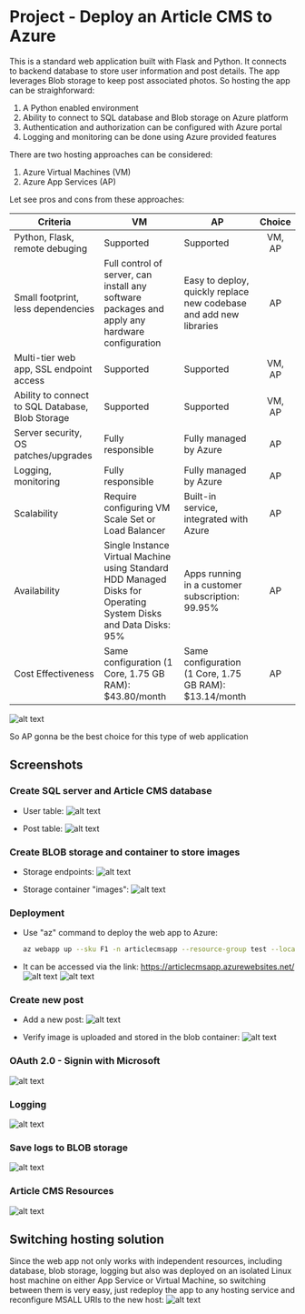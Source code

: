 # Project - Deploy an Article CMS to Azure

This is a standard web application built with Flask and Python. It connects to backend database to store user information and post details. The app leverages Blob storage to keep post associated photos. So hosting the app can be straighforward:

1. A Python enabled environment
2. Ability to connect to SQL database and Blob storage on Azure platform
3. Authentication and authorization can be configured with Azure portal
4. Logging and monitoring can be done using Azure provided features

There are two hosting approaches can be considered:

1. Azure Virtual Machines (VM)
2. Azure App Services (AP)

Let see pros and cons from these approaches:

| Criteria |     VM     |     AP     | Choice |
|--------------|------------|------------|:-------------:|
| Python, Flask, remote debuging | Supported | Supported | VM, AP |
| Small footprint, less dependencies | Full control of server, can install any software packages and apply any hardware configuration | Easy to deploy, quickly replace new codebase and add new libraries | AP |
| Multi-tier web app, SSL endpoint access | Supported | Supported | VM, AP |
| Ability to connect to SQL Database, Blob Storage | Supported | Supported | VM, AP |
| Server security, OS patches/upgrades | Fully responsible | Fully managed by Azure | AP |
| Logging, monitoring | Fully responsible | Fully managed by Azure | AP |
| Scalability | Require configuring VM Scale Set or Load Balancer | Built-in service, integrated with Azure | AP |
| Availability | Single Instance Virtual Machine using Standard HDD Managed Disks for Operating System Disks and Data Disks: 95% | Apps running in a customer subscription: 99.95% | AP |
| Cost Effectiveness | Same configuration (1 Core, 1.75 GB RAM): $43.80/month | Same configuration (1 Core, 1.75 GB RAM): $13.14/month | AP |

![alt text](./screenshots/00.%20COST%20-%20VM%20vs.%20AP.png)

So AP gonna be the best choice for this type of web application

## Screenshots

### Create SQL server and Article CMS database

- User table:
![alt text](./screenshots/01.%20DB%20-%20Users%20Table.png)

- Post table:
![alt text](./screenshots/02.%20DB%20-%20Posts%20Table.png)

### Create BLOB storage and container to store images

- Storage endpoints:
![alt text](./screenshots/03.%20BLOB%20-%20Endpoints.png)

- Storage container "images":
![alt text](./screenshots/04.%20BLOB%20-%20Container.png)
 
### Deployment

- Use "az" command to deploy the web app to Azure:
  ```bash
  az webapp up --sku F1 -n articlecmsapp --resource-group test --location westus
  ```

- It can be accessed via the link: https://articlecmsapp.azurewebsites.net/
![alt text](./screenshots/05.%20APP%20-%20Login%20Screen.png)
![alt text](./screenshots/06.%20APP%20-%20Main%20Screen.png)
  
### Create new post

- Add a new post:
![alt text](./screenshots/07.%20APP%20-%20New%20Post.png)

- Verify image is uploaded and stored in the blob container:
![alt text](./screenshots/08.%20APP%20-%20Verify%20New%20Post.png)

### OAuth 2.0 - Signin with Microsoft
![alt text](./screenshots/09.%20APP%20-%20MSAL.png)

### Logging
![alt text](./screenshots/10.%20APP%20-%20Log%20Stream.png)

### Save logs to BLOB storage
![alt text](./screenshots/11.%20APP%20-%20Logs%20to%20Blob.png)

### Article CMS Resources
![alt text](./screenshots/00.%20RG%20-%20All%20Resources.png)

## Switching hosting solution

Since the web app not only works with independent resources, including database, blob storage, logging but also was deployed on an isolated Linux host machine on either App Service or Virtual Machine, so switching between them is very easy, just redeploy the app to any hosting service and reconfigure MSALL URIs to the new host:
![alt text](./screenshots/12.%20APP%20-%20Switching%20Host.png)